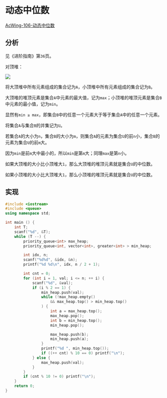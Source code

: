 # 动态中位数

[AcWing-106-动态中位数](https://www.acwing.com/problem/content/108/)

## 分析

见《进阶指南》第`36`页。

对顶堆：

![](/img/0030.bmp)

将大顶堆中所有元素组成的集合记为`A`，小顶堆中所有元素组成的集合记为`B`。

大顶堆的堆顶元素是集合`A`中元素的最大值，记为`max`；小顶堆的堆顶元素是集合`B`中元素的最小值，记为`min`。

显然有`min ≥ max`，即集合`B`中的任意一个元素大于等于集合`A`中的任意一个元素。

将集合`A`与集合`B`的并集记为`U`。

若集合`A`的大小为`n`，集合`B`的大小为`m`，则集合`A`的元素为集合`U`的前`n`小，集合`B`的元素为集合`U`的前`m`大。

因为`min`是前`m`大中最小的，所以`min`是第`m`大；同理`max`是第`n`小。

如果大顶堆的大小比小顶堆大`1`，那么大顶堆的堆顶元素就是集合`U`的中位数。

如果小顶堆的大小比大顶堆大`1`，那么小顶堆的堆顶元素就是集合`U`的中位数。

## 实现

```cpp
#include <iostream>
#include <queue>
using namespace std;

int main () {
    int T;
    scanf("%d", &T);
    while (T --) {
        priority_queue<int> max_heap;
        priority_queue<int, vector<int>, greater<int> > min_heap;

        int idx, n;
        scanf("%d%d", &idx, &n);
        printf("%d %d\n", idx, n / 2 + 1);

        int cnt = 0;
        for (int i = 1, val; i <= n; ++ i) {
            scanf("%d", &val);
            if (i % 2 == 1) {
                min_heap.push(val);
                while (!max_heap.empty()
                    && max_heap.top() > min_heap.top()
                ) {
                    int a = max_heap.top();
                    max_heap.pop();
                    int b = min_heap.top();
                    min_heap.pop();

                    max_heap.push(b);
                    min_heap.push(a);
                }
                printf("%d ", min_heap.top());
                if ((++ cnt) % 10 == 0) printf("\n");
            } else {
                max_heap.push(val);
            }
        }
        if (cnt % 10 != 0) printf("\n");
    }
    return 0;
}
```

